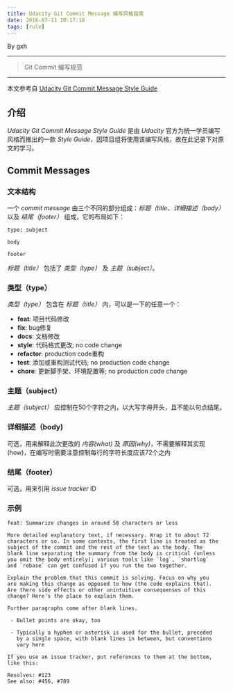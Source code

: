 ```yaml
---
title: Udacity Git Commit Message 编写风格指南
date: 2016-07-11 10:17:18
tags: [rule]
---
```


By gxh

---------

> Git Commit 编写规范

--------

本文参考自 [Udacity Git Commit Message Style Guide](https://udacity.github.io/git-styleguide/)

## 介绍
*Udacity Git Commit Message Style Guide* 是由 *Udacity* 官方为统一学员编写风格而推出的一款 *Style Guide*，因项目组将使用该编写风格，故在此记录下对原文的学习。

## Commit Messages
### 文本结构
一个 *commit message* 由三个不同的部分组成：*标题（title*、*详细描述（body）* 以及 *结尾（footer）* 组成，它的布局如下：

```
type: subject

body

footer
```

*标题（title）* 包括了 *类型（type）* 及 *主题（subject）*。

### 类型（type）
*类型（type）* 包含在 *标题（title）* 内，可以是一下的任意一个：
* **feat**: 项目代码修改
* **fix**: bug修复
* **docs**: 文档修改
* **style**: 代码格式更改; no code change
* **refactor**: production code重构
* **test**: 添加或重构测试代码; no production code change
* **chore**: 更新脚手架、环境配置等; no production code change

### 主题（subject）
*主题（subject）* 应控制在50个字符之内，以大写字母开头，且不能以句点结尾。

### 详细描述（body)
可选，用来解释此次更改的 *内容(what)* 及 *原因(why)*，不需要解释其实现(how)，在编写时需要注意控制每行的字符长度应该72个之内

### 结尾（footer）
可选，用来引用 *issue tracker* ID

### 示例
```
feat: Summarize changes in around 50 characters or less

More detailed explanatory text, if necessary. Wrap it to about 72
characters or so. In some contexts, the first line is treated as the
subject of the commit and the rest of the text as the body. The
blank line separating the summary from the body is critical (unless
you omit the body entirely); various tools like `log`, `shortlog`
and `rebase` can get confused if you run the two together.

Explain the problem that this commit is solving. Focus on why you
are making this change as opposed to how (the code explains that).
Are there side effects or other unintuitive consequenses of this
change? Here's the place to explain them.

Further paragraphs come after blank lines.

 - Bullet points are okay, too

 - Typically a hyphen or asterisk is used for the bullet, preceded
   by a single space, with blank lines in between, but conventions
   vary here

If you use an issue tracker, put references to them at the bottom,
like this:

Resolves: #123
See also: #456, #789
```
